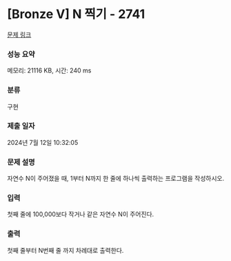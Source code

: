 # [Bronze V] N 찍기 - 2741 

[문제 링크](https://www.acmicpc.net/problem/2741) 

### 성능 요약

메모리: 21116 KB, 시간: 240 ms

### 분류

구현

### 제출 일자

2024년 7월 12일 10:32:05

### 문제 설명

<p>자연수 N이 주어졌을 때, 1부터 N까지 한 줄에 하나씩 출력하는 프로그램을 작성하시오.</p>

### 입력 

 <p>첫째 줄에 100,000보다 작거나 같은 자연수 N이 주어진다.</p>

### 출력 

 <p>첫째 줄부터 N번째 줄 까지 차례대로 출력한다.</p>

